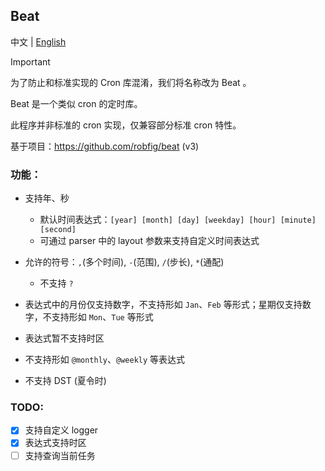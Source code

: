## Beat

中文 | [English](README_EN.md)  

> [!IMPORTANT]  
> 为了防止和标准实现的 Cron 库混淆，我们将名称改为 Beat 。

Beat 是一个类似 cron 的定时库。

此程序并非标准的 cron 实现，仅兼容部分标准 cron 特性。  

基于项目：https://github.com/robfig/beat (v3)  

### 功能：  

- 支持年、秒
  - 默认时间表达式：`[year] [month] [day] [weekday] [hour] [minute] [second]`  
  - 可通过 parser 中的 layout 参数来支持自定义时间表达式  

- 允许的符号：`,`(多个时间), `-`(范围), `/`(步长), `*`(通配)  
  - 不支持 `?`  

- 表达式中的月份仅支持数字，不支持形如 `Jan`、`Feb` 等形式；星期仅支持数字，不支持形如 `Mon`、`Tue` 等形式  

- 表达式暂不支持时区  

- 不支持形如 `@monthly`、`@weekly` 等表达式  

- 不支持 DST (夏令时)  

### TODO:  

- [x] 支持自定义 logger  
- [x] 表达式支持时区  
- [ ] 支持查询当前任务  
